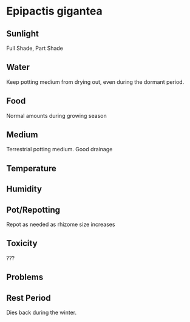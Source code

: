 # Epipactis gigantea
## Sunlight
Full Shade, Part Shade

## Water
Keep potting medium from drying out, even during the dormant period.

## Food
Normal amounts during growing season

## Medium
Terrestrial potting medium. Good drainage

## Temperature

## Humidity

## Pot/Repotting
Repot as needed as rhizome size increases

## Toxicity
???

## Problems

## Rest Period
Dies back during the winter.
